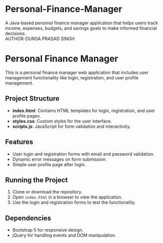 # Personal-Finance-Manager
A Java-based personal finance manager application that helps users track income, expenses, budgets, and savings goals to make informed financial decisions.
<br>
AUTHOR-DURGA PRASAD SINGH
# Personal Finance Manager

This is a personal finance manager web application that includes user management functionality like login, registration, and user profile management.

## Project Structure

- **index.html**: Contains HTML templates for login, registration, and user profile pages.
- **styles.css**: Custom styles for the user interface.
- **scripts.js**: JavaScript for form validation and interactivity.

## Features

- User login and registration forms with email and password validation.
- Dynamic error messages on form submission.
- Simple user profile page after login.

## Running the Project

1. Clone or download the repository.
2. Open `index.html` in a browser to view the application.
3. Use the login and registration forms to test the functionality.

## Dependencies

- Bootstrap 5 for responsive design.
- jQuery for handling events and DOM manipulation.

